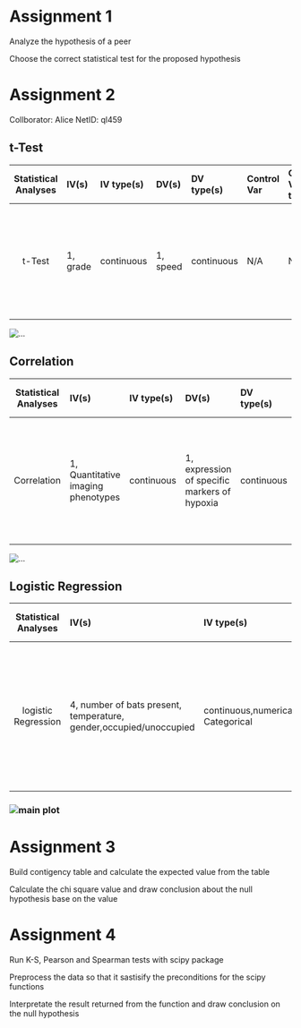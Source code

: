 # Assignment 1
Analyze the hypothesis of a peer

Choose the correct statistical test for the proposed hypothesis

# Assignment 2
Collborator: Alice NetID: ql459
## t-Test
| **Statistical Analyses**	|  **IV(s)**  |  **IV type(s)** |  **DV(s)**  |  **DV type(s)**  |  **Control Var** | **Control Var type**  | **Question to be answered** | **_H0_** | **alpha** | **link to paper**| 
|:----------:|:----------|:------------|:-------------|:-------------|:------------|:------------- |:------------------|:----:|:-------:|:-------|
|t-Test|1, grade|continuous|1, speed|continuous|N/A |N/A |Whats the impacts of grades on vehicle speeds on interstate highways|  The average speed for the grade i is the same as the expected speed at grade i|0.05|https://journals.plos.org/plosone/article?id=10.1371/journal.pone.0184142#pone.0184142.e002|

![...](https://github.com/williamburgson/PUI2018_gw1054/blob/master/HW5_gw1054/journal.pone.0184142.g003.PNG)

## Correlation
| **Statistical Analyses**	|  **IV(s)**  |  **IV type(s)** |  **DV(s)**  |  **DV type(s)**  |  **Control Var** | **Control Var type**  | **Question to be answered** | **_H0_** | **alpha** | **link to paper**| 
|:----------:|:----------|:------------|:-------------|:-------------|:------------|:------------- |:------------------|:----:|:-------:|:-------|
|Correlation|1, Quantitative imaging phenotypes|continuous |1, expression of specific markers of hypoxia|continuous |N/A|N/A|How strong does quantitative imaging phenotypes correlates with expression of specific markers of hypoxia| quantitative imaging phenotypes does not correlate with expression of specific markers of hypoxia| 0.05 | https://journals.plos.org/plosone/article?id=10.1371/journal.pone.0132953|

![...](https://github.com/williamburgson/PUI2018_gw1054/blob/master/HW5_gw1054/journal.pone.0132953.t002.PNG)

## Logistic Regression
| **Statistical Analyses** |  **IV(s)**  |  **IV type(s)** |  **DV(s)**  |  **DV type(s)**  |  **Control Var** | **Control Var type**  | **Question to be answered** | **_H0_** | **alpha** | **link to paper**| 
|:----------:|:----------|:------------|:-------------|:-------------|:------------|:------------- |:------------------|:----:|:-------:|:-------|
logistic Regression | 4, number of bats present, temperature, gender,occupied/unoccupied |   continuous,numerical, Categorical | 1, the height of a cavity| Quantitative | 0 |  N/A | the probability of bats’ roosting in cavities | the probability of Leisler’s bat presence in tree cavities increases with the cavity entrance height| 0.05 | [Why sampling ratio matters: Logistic regression and studies of habitat use](https://journals.plos.org/plosone/article?id=10.1371/journal.pone.0200742#sec002) |
### ![main plot](https://github.com/qiuyliu/PUI2018_ql459/blob/master/HW5_ql459/journal.pone.0200742.g003%20(1).PNG)

# Assignment 3
Build contigency table and calculate the expected value from the table

Calculate the chi square value and draw conclusion about the null hypothesis base on the value

# Assignment 4
Run K-S, Pearson and Spearman tests with scipy package

Preprocess the data so that it sastisify the preconditions for the scipy functions

Interpretate the result returned from the function and draw conclusion on the null hypothesis
